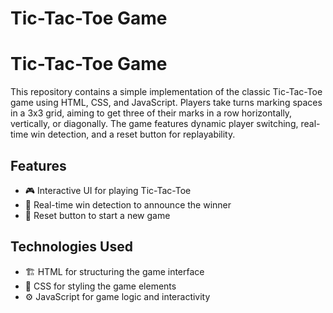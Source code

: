 # Tic-Tac-Toe Game

# Tic-Tac-Toe Game

This repository contains a simple implementation of the classic Tic-Tac-Toe game using HTML, CSS, and JavaScript. Players take turns marking spaces in a 3x3 grid, aiming to get three of their marks in a row horizontally, vertically, or diagonally. The game features dynamic player switching, real-time win detection, and a reset button for replayability.

## Features
- 🎮 Interactive UI for playing Tic-Tac-Toe
- 🔄 Real-time win detection to announce the winner
- 🔄 Reset button to start a new game

## Technologies Used
- 🏗️ HTML for structuring the game interface
- 🎨 CSS for styling the game elements
- ⚙️ JavaScript for game logic and interactivity

